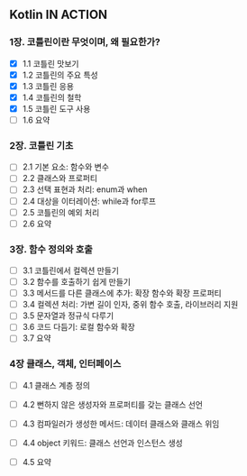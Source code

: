 ## Kotlin IN ACTION

### 1장. 코틀린이란 무엇이며, 왜 필요한가?

 - [X] 1.1 코틀린 맛보기
 - [X] 1.2 코틀린의 주요 특성
 - [X] 1.3 코틀린 응용
 - [X] 1.4 코틀린의 철학
 - [X] 1.5 코틀린 도구 사용
 - [ ] 1.6 요약

### 2장. 코틀린 기초

 - [ ] 2.1 기본 요소: 함수와 변수
 - [ ] 2.2 클래스와 프로퍼티
 - [ ] 2.3 선택 표현과 처리: enum과 when
 - [ ] 2.4 대상을 이터레이션: while과 for루프
 - [ ] 2.5 코틀린의 예외 처리
 - [ ] 2.6 요약

### 3장. 함수 정의와 호출

 - [ ] 3.1 코틀린에서 컬렉션 만들기
 - [ ] 3.2 함수를 호출하기 쉽게 만들기
 - [ ] 3.3 메서드를 다른 클래스에 추가: 확장 함수와 확장 프로퍼티
 - [ ] 3.4 컬렉션 처리: 가변 길이 인자, 중위 함수 호출, 라이브러리 지원
 - [ ] 3.5 문자열과 정규식 다루기
 - [ ] 3.6 코드 다듬기: 로컬 함수와 확장
 - [ ] 3.7 요약

### 4장 클래스, 객체, 인터페이스

 - [ ] 4.1 클래스 계층 정의
 - [ ] 4.2 뻔하지 않은 생성자와 프로퍼티를 갖는 클래스 선언
 - [ ] 4.3 컴파일러가 생성한 메서드: 데이터 클래스와 클래스 위임
 - [ ] 4.4 object 키워드: 클래스 선언과 인스턴스 생성
 - [ ] 4.5 요약

